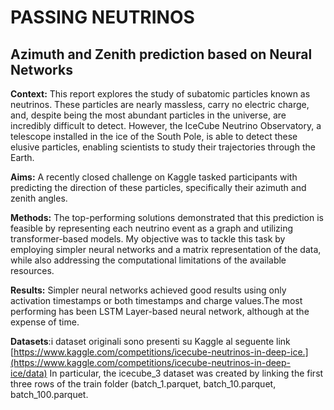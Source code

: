 # PASSING NEUTRINOS
## Azimuth and Zenith prediction based on Neural Networks

**Context:** This report explores the study of subatomic particles known as neutrinos. These particles are nearly massless, carry no
electric charge, and, despite being the most abundant particles in the universe, are incredibly difficult to detect. However, the IceCube
Neutrino Observatory, a telescope installed in the ice of the South Pole, is able to detect these elusive particles, enabling scientists to
study their trajectories through the Earth.

**Aims:** A recently closed challenge on Kaggle tasked participants with predicting the direction of these particles, specifically their
azimuth and zenith angles.

**Methods:** The top-performing solutions demonstrated that this prediction is feasible by representing each neutrino event as a graph
and utilizing transformer-based models. My objective was to tackle this task by employing simpler neural networks and a matrix
representation of the data, while also addressing the computational limitations of the available resources.

**Results:** Simpler neural networks achieved good results using only activation timestamps or both timestamps and charge values.The
most performing has been LSTM Layer-based neural network, although at the expense of time. 

__Datasets__:i dataset originali sono presenti su Kaggle al seguente link [https://www.kaggle.com/competitions/icecube-neutrinos-in-deep-ice.](https://www.kaggle.com/competitions/icecube-neutrinos-in-deep-ice/data) In particular, the icecube_3 dataset was created by linking the first three rows of the train folder (batch_1.parquet, batch_10.parquet, batch_100.parquet.
